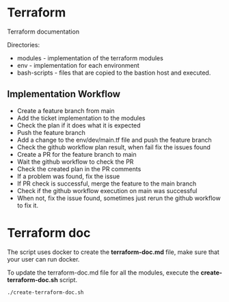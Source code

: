
# Terraform

Terraform documentation

Directories:

+ modules - implementation of the terraform modules
+ env - implementation for each environment
+ bash-scripts - files that are copied to the bastion host and executed.

## Implementation Workflow

+ Create a feature branch from main
+ Add the ticket implementation to the modules
+ Check the plan if it does what it is expected
+ Push the feature branch
+ Add a change to the env/dev/main.tf file and push the feature branch
+ Check the github workflow plan result, when fail fix the issues found
+ Create a PR for the feature branch to main
+ Wait the github workflow to check the PR
+ Check the created plan in the PR comments
+ If a problem was found, fix the issue
+ If PR check is successful, merge the feature to the main branch
+ Check if the github workflow execution on main was successful
+ When not, fix the issue found, sometimes just rerun the github workflow to fix it.

# Terraform doc

The script uses docker to create the **terraform-doc.md** file, make sure that
your user can run docker.

To update the terraform-doc.md file for all the modules, execute the
**create-terraform-doc.sh** script.

```bash
./create-terraform-doc.sh
```
